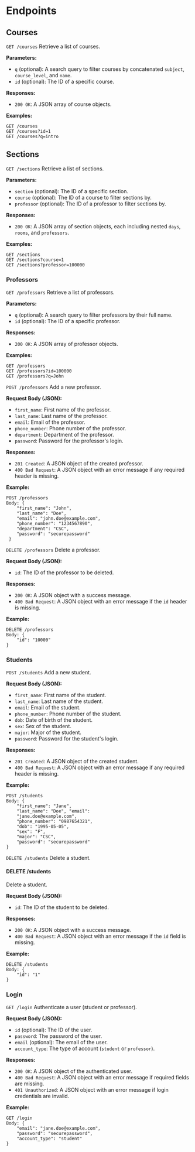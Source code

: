 # Endpoints

## Courses

`GET /courses`
Retrieve a list of courses.

**Parameters:**
- `q` (optional): A search query to filter courses by concatenated `subject`, `course_level`, and `name`.
- `id` (optional): The ID of a specific course.

**Responses:**
- `200 OK`: A JSON array of course objects.

**Examples:**
```
GET /courses
GET /courses?id=1
GET /courses?q=intro
```

## Sections

`GET /sections`
Retrieve a list of sections.

**Parameters:**
- `section` (optional): The ID of a specific section.
- `course` (optional): The ID of a course to filter sections by.
- `professor` (optional): The ID of a professor to filter sections by.

**Responses:**
- `200 OK`: A JSON array of section objects, each including nested `days`, `rooms`, and `professors`.

**Examples:**
```
GET /sections
GET /sections?course=1
GET /sections?professor=100000
```

### Professors

`GET /professors`
Retrieve a list of professors.

**Parameters:**
- `q` (optional): A search query to filter professors by their full name.
- `id` (optional): The ID of a specific professor.

**Responses:**
- `200 OK`: A JSON array of professor objects.

**Examples:**
```
GET /professors
GET /professors?id=100000
GET /professors?q=John
```

`POST /professors`
Add a new professor.

**Request Body (JSON):**
- `first_name`: First name of the professor.
- `last_name`: Last name of the professor.
- `email`: Email of the professor.
- `phone_number`: Phone number of the professor.
- `department`: Department of the professor.
- `password`: Password for the professor's login.

**Responses:**
- `201 Created`: A JSON object of the created professor.
- `400 Bad Request`: A JSON object with an error message if any required header is missing.

**Example:**
```
POST /professors
Body: { 
    "first_name": "John", 
    "last_name": "Doe", 
    "email": "john.doe@example.com", 
    "phone_number": "1234567890",
    "department": "CSC", 
    "password": "securepassword" 
 }
```
`DELETE /professors` 
Delete a professor.

**Request Body (JSON):**
- `id`: The ID of the professor to be deleted.

**Responses:**
- `200 OK`: A JSON object with a success message.
- `400 Bad Request`: A JSON object with an error message if the `id` header is missing.

**Example:**
```
DELETE /professors
Body: { 
    "id": "10000" 
}
```

### Students

`POST /students`
Add a new student.

**Request Body (JSON):**
- `first_name`: First name of the student.
- `last_name`: Last name of the student.
- `email`: Email of the student.
- `phone_number`: Phone number of the student.
- `dob`: Date of birth of the student.
- `sex`: Sex of the student.
- `major`: Major of the student.
- `password`: Password for the student's login.

**Responses:**
- `201 Created`: A JSON object of the created student.
- `400 Bad Request`: A JSON object with an error message if any required header is missing.

**Example:**
```
POST /students
Body: { 
    "first_name": "Jane", 
    "last_name": "Doe", "email": 
    "jane.doe@example.com", 
    "phone_number": "0987654321", 
    "dob": "1995-05-05", 
    "sex": "F", 
    "major": "CSC", 
    "password": "securepassword" 
}
```

`DELETE /students`
Delete a student.

#### DELETE /students
Delete a student.

**Request Body (JSON):**
- `id`: The ID of the student to be deleted.

**Responses:**
- `200 OK`: A JSON object with a success message.
- `400 Bad Request`: A JSON object with an error message if the `id` field is missing.

**Example:**
```
DELETE /students
Body: { 
    "id": "1" 
}
```

### Login

`GET /login`
Authenticate a user (student or professor).

**Request Body (JSON):**
- `id` (optional): The ID of the user.
- `password`: The password of the user.
- `email` (optional): The email of the user.
- `account_type`: The type of account (`student` or `professor`).

**Responses:**
- `200 OK`: A JSON object of the authenticated user.
- `400 Bad Request`: A JSON object with an error message if required fields are missing.
- `401 Unauthorized`: A JSON object with an error message if login credentials are invalid.

**Example:**
```
GET /login
Body: { 
    "email": "jane.doe@example.com", 
    "password": "securepassword", 
    "account_type": "student" 
}
```
